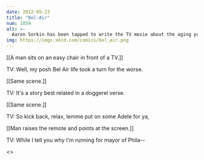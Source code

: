 ```yaml
---
date: 2012-05-23
title: "Bel-Air"
num: 1059
alt: >-
  Aaron Sorkin has been tapped to write the TV movie about the aging prince's eventual election to Pat Toomey's Senate seat, currently titled either 'FRESHman Senator' or 'Mr. Smith Goes to Washington'.
img: https://imgs.xkcd.com/comics/bel_air.png
---
```

[[A man sits on an easy chair in front of a TV.]]

TV: Well, my posh Bel Air life took a turn for the worse.

[[Same scene.]]

TV: It's a story best related in a doggerel verse.

[[Same scene.]]

TV: So kick back, relax, lemme put on some Adele for ya,

[[Man raises the remote and points at the screen.]]

TV: While I tell you why I'm running for mayor of Phila--

<<CLICK>>

